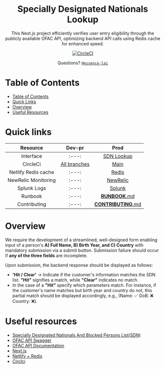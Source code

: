 <h1 align="center"> Specially Designated Nationals Lookup </h1>
<div align="center">
This Next.js project efficiently verifies user entry eligibility through the publicly available OFAC API, optimizing backend API calls using Redis cache for enhanced speed.

<br/>

[![CircleCI](https://dl.circleci.com/status-badge/img/circleci/9coiYMfcHu1ERt5ztmp4sB/9yfCKidfgjt4isH3ALyDU3/tree/main.svg?style=svg&circle-token=5251542d9ca63de57af1e4ddd651fdbb57d70773)](https://dl.circleci.com/status-badge/redirect/circleci/9coiYMfcHu1ERt5ztmp4sB/9yfCKidfgjt4isH3ALyDU3/tree/main)

Questions? [`@essence-lai`](https://github.com/essence-lai)
<br/>

</div>

# Table of Contents
- [Table of Contents](#table-of-contents)
- [Quick Links](#quick-links)
- [Overview](#overview)
- [Useful Resources](#useful-resources)

# Quick links
| Resource | Dev-pr | Prod |
| :---: | :---: | :---: |
| Interface | :---:| [SDN Lookup]()|
| CircleCi | [All branches]()| [Main]()|
| Netlify Redis cache | :---:| [Redis]()|
| NewRelic Monitoring | :---: | [NewRelic]()|
| Splunk Logs | :---: | [Splunk]()|
| Runbook | :---: | [**RUNBOOK**.md](docs/RUNBOOK.md)|
| Contributing | :---: | [**CONTRIBUTING**.md](docs/CONTRIBUTING.md)|


# Overview

We require the development of a streamlined, well-designed form enabling input of a person's **A) Full Name, B) Birth Year, and C) Country** with mandatory submission via a submit button. Submission failure should occur if **any of the three fields** are incomplete.

Upon submission, the backend response should be displayed as follows:

- **'Hit / Clear'** → Indicate if the customer's information matches the SDN list. **"Hit"** signifies a match, while **"Clear"** indicates no match.
- In the case of a **"Hit"** specify which parameters match. For instance, if the customer's name matches but birth year and country do not, this partial match should be displayed accordingly, e.g., (Name: ✅ DoB: ❌ Country: ❌).


# Useful resources
* [Specially Designated Nationals And Blocked Persons List(SDN)](https://ofac.treasury.gov/specially-designated-nationals-and-blocked-persons-list-sdn-human-readable-lists)
* [OFAC API Swagger](https://ofac-api.com/swagger-ui/index.html?configUrl=/api-docs/swagger-config#/Search%20API%20v3)
* [OFAC API Documentation](https://ofac-api.com/documentation/v3/index.html)
* [Next.js](https://nextjs.org/learn-pages-router/basics/create-nextjs-app)
* [Netlify + Redis](https://www.netlify.com/integrations/redis/)
* [Circlci](https://circleci.com/docs/getting-started/)